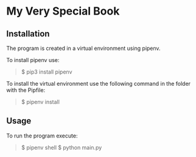 
# My Very Special Book

 ## Installation
The  program is created in a virtual environment using pipenv.

To install pipenv use:
> $ pip3 install pipenv

To install the virtual environment use the following command in the folder with the Pipfile:
> $ pipenv install

## Usage
To run the program execute:
> $ pipenv shell
> $ python main.py
